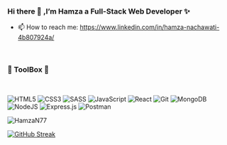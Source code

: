 <h3 align="left"> Hi there 👋 ,I’m Hamza a Full-Stack Web Developer ✨
 </h3>

- 📫 How to reach me: https://www.linkedin.com/in/hamza-nachawati-4b807924a/

<br>

<h3 align="left"> 🔧 ToolBox 🔧</h3>
<br>


![HTML5](https://img.shields.io/badge/html5-%23E34F26.svg?style=for-the-badge&logo=html5&logoColor=white)
![CSS3](https://img.shields.io/badge/css3-%231572B6.svg?style=for-the-badge&logo=css3&logoColor=white)
![SASS](https://img.shields.io/badge/SASS-hotpink.svg?style=for-the-badge&logo=SASS&logoColor=white)
![JavaScript](https://img.shields.io/badge/javascript-%23323330.svg?style=for-the-badge&logo=javascript&logoColor=%23F7DF1E)
![React](https://img.shields.io/badge/react-%2320232a.svg?style=for-the-badge&logo=react&logoColor=%2361DAFB)
![Git](https://img.shields.io/badge/git-%23F05033.svg?style=for-the-badge&logo=git&logoColor=white)
![MongoDB](https://img.shields.io/badge/MongoDB-%234ea94b.svg?style=for-the-badge&logo=mongodb&logoColor=white)
![NodeJS](https://img.shields.io/badge/node.js-6DA55F?style=for-the-badge&logo=node.js&logoColor=white)
![Express.js](https://img.shields.io/badge/express.js-%23404d59.svg?style=for-the-badge&logo=express&logoColor=%2361DAFB)
![Postman](https://img.shields.io/badge/Postman-FF6C37?style=for-the-badge&logo=postman&logoColor=white)

<p align="left"> <img src="https://komarev.com/ghpvc/?username=HamzaN77&label=Profile%20views&style=plastic" alt="HamzaN77" /> </p>

[![GitHub Streak](https://streak-stats.demolab.com?user=Hamza77N&theme=dark&hide_border=true)](https://git.io/streak-stats)

